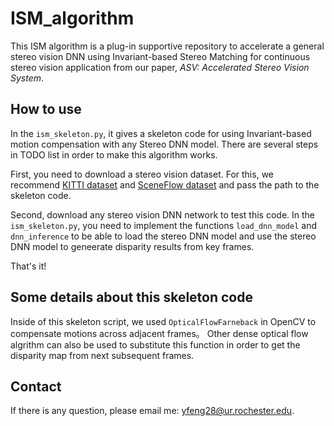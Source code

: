 # ISM_algorithm

This ISM algorithm is a plug-in supportive repository to accelerate a general stereo vision DNN using Invariant-based Stereo Matching for continuous stereo vision application from our paper, *ASV: Accelerated Stereo Vision System*.

## How to use

In the `ism_skeleton.py`, it gives a skeleton code for using Invariant-based motion compensation with any Stereo DNN model. There are several steps in TODO list in order to make this algorithm works.

First, you need to download a stereo vision dataset. For this, we recommend [KITTI dataset](http://www.cvlibs.net/datasets/kitti/eval_depth_all.php) and [SceneFlow dataset](https://lmb.informatik.uni-freiburg.de/resources/datasets/SceneFlowDatasets.en.html) and pass the path to the skeleton code.

Second, download any stereo vision DNN network to test this code. In the `ism_skeleton.py`, you need to implement the functions `load_dnn_model` and `dnn_inference` to be able to load the stereo DNN model and use the stereo DNN model to geneerate disparity results from key frames.

That's it!

## Some details about this skeleton code

Inside of this skeleton script, we used `OpticalFlowFarneback` in OpenCV to compensate motions across adjacent frames。 Other dense optical flow algrithm can also be used to substitute this function in order to get the disparity map from next subsequent frames.

## Contact

If there is any question, please email me: yfeng28@ur.rochester.edu.
